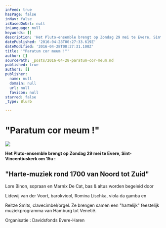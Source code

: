 ```yaml
---
inFeed: true
hasPage: false
inNav: false
isBasedOnUrl: null
inLanguage: null
keywords: []
description: 'Het Pluto-ensemble brengt op Zondag 29 mei te Evere, Sint-Vincentiuskerk om 15u :'
datePublished: '2016-04-28T00:27:33.619Z'
dateModified: '2016-04-28T00:27:31.100Z'
title: '"Paratum cor meum !"'
author: []
sourcePath: _posts/2016-04-28-paratum-cor-meum.md
published: true
authors: []
publisher:
  name: null
  domain: null
  url: null
  favicon: null
starred: false
_type: Blurb

---
```

# "Paratum cor meum !"
![](https://the-grid-user-content.s3-us-west-2.amazonaws.com/2a2a66b4-4ec4-40d9-b6ca-360d2a3b0867.jpg)

**Het Pluto-ensemble brengt op Zondag 29 mei te Evere, Sint-Vincentiuskerk om 15u :**

## "Harte-muziek rond 1700 van Noord tot Zuid"

Lore Binon, sopraan en Marnix De Cat, bas & altus worden begeleid door

Lidewij van der Voort, barokviool, Romina Lischka, viola da gamba en

Reitze Smits, clavecimbel/orgel. Ze brengen samen een "hartelijk" feestelijk muziekprogramma van Hamburg tot Venetië.

Organisatie : Davidsfonds Evere-Haren